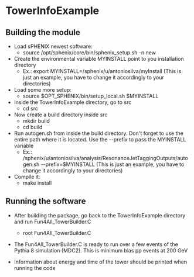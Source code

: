 # TowerInfoExample

## Building the module
* Load sPHENIX newest software:
  * source /opt/sphenix/core/bin/sphenix_setup.sh -n new
* Create the environmental variable MYINSTALL point to you installation directory
  * Ex.: export MYINSTALL=/sphenix/u/antoniosilva/myInstall (This is just an example, you have to change it accordingly to your directories)
* Load some more setup:
  * source $OPT_SPHENIX/bin/setup_local.sh $MYINSTALL
* Inside the TowerInfoExample directory, go to src
  * cd src
* Now create a build directory inside src
  * mkdir build
  * cd build
* Run autogen.sh from inside the build directory. Don't forget to use the entire path where it is located. Use the --prefix to pass the MYINSTALL variable
  * Ex.: /sphenix/u/antoniosilva/analysis/ResonanceJetTaggingOutputs/autogen.sh --prefix=$MYINSTALL (This is just an example, you have to change it accordingly to your directories)
* Compile it:
  * make install

## Running the software
* After building the package, go back to the TowerInfoExample directory and run Fun4All_TowerBuilder.C
  * root Fun4All_TowerBuilder.C

* The Fun4All_TowerBuilder.C is ready to run over a few events of the Pythia 8 simulation (MDC2). This is minimum bias pp events at 200 GeV
* Information about energy and time of the tower should be printed when running the code
